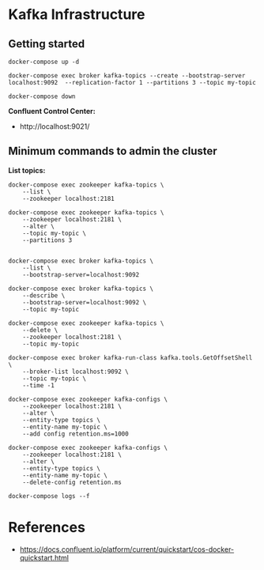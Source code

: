 # Kafka Infrastructure

## Getting started

```
docker-compose up -d

docker-compose exec broker kafka-topics --create --bootstrap-server localhost:9092  --replication-factor 1 --partitions 3 --topic my-topic 

docker-compose down
```

**Confluent Control Center:**

- http://localhost:9021/

## Minimum commands to admin the cluster

**List topics:**

```
docker-compose exec zookeeper kafka-topics \
    --list \
    --zookeeper localhost:2181

docker-compose exec zookeeper kafka-topics \
    --zookeeper localhost:2181 \
    --alter \
    --topic my-topic \
    --partitions 3 


docker-compose exec broker kafka-topics \
    --list \
    --bootstrap-server=localhost:9092 
   
docker-compose exec broker kafka-topics \
    --describe \
    --bootstrap-server=localhost:9092 \
    --topic my-topic
        
docker-compose exec zookeeper kafka-topics \
    --delete \
    --zookeeper localhost:2181 \
    --topic my-topic 

docker-compose exec broker kafka-run-class kafka.tools.GetOffsetShell \
    --broker-list localhost:9092 \
    --topic my-topic \
    --time -1     
    
docker-compose exec zookeeper kafka-configs \
    --zookeeper localhost:2181 \
    --alter \
    --entity-type topics \
    --entity-name my-topic \
    --add config retention.ms=1000
    
docker-compose exec zookeeper kafka-configs \
    --zookeeper localhost:2181 \
    --alter \
    --entity-type topics \
    --entity-name my-topic \
    --delete-config retention.ms    

docker-compose logs --f     
```


# References

- https://docs.confluent.io/platform/current/quickstart/cos-docker-quickstart.html
